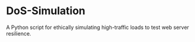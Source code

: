 # DoS-Simulation
A Python script for ethically simulating high-traffic loads to test web server resilience.
